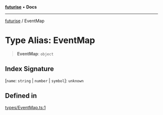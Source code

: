 [**futurise**](../README.md) • **Docs**

***

[futurise](../README.md) / EventMap

# Type Alias: EventMap

> **EventMap**: `object`

## Index Signature

 \[`name`: `string` \| `number` \| `symbol`\]: `unknown`

## Defined in

[types/EventMap.ts:1](https://github.com/nevoland/futurise/blob/f004fb130ed2cfd337ed99b8ab01ee1b07fb6a02/lib/types/EventMap.ts#L1)
